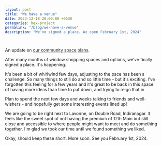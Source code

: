 ```yaml
---
layout: post
title: "We have a venue"
date: 2023-12-18 20:00:00 +0530
categories: hex-project
permalink: "/blog/we-have-a-venue"
description: "We've signed a place. We open February 1st, 2024"

---
```


An update on [our community space plans](/blog/hex-project).

After many months of window shopping spaces and options, we've finally signed a place. It's happening.

It's been a bit of whirlwind few days, adjusting to the pace has been a challenge. So many things to still do and so little time - but it's exciting. I've forgotten this feeling for a few years and it's great to be back in this space of having more ideas than time to put down, and trying to reign that in.

Plan to spend the next few days and weeks talking to friends and well-wishers - and hopefully get some interesting events lined up!

We are going to be right next to Lavonne, on Double Road, Indiranagar. It feels like the sweet spot of not having the premium of 12th Main but still close and accessible to where people might want to meet and do something together. I'm glad we took our time until we found something we liked.

Okay, should keep these short. More soon. See you February 1st, 2024.